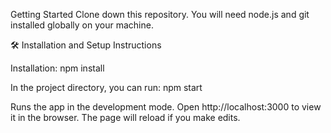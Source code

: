 Getting Started
Clone down this repository. You will need node.js and git installed globally on your machine.

🛠 Installation and Setup Instructions

Installation: npm install

In the project directory, you can run: npm start

Runs the app in the development mode.
Open http://localhost:3000 to view it in the browser. The page will reload if you make edits.
